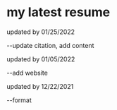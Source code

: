 # my latest resume
updated by 01/25/2022

--update citation, add content

updated by 01/05/2022

--add website

updated by 12/22/2021

--format


